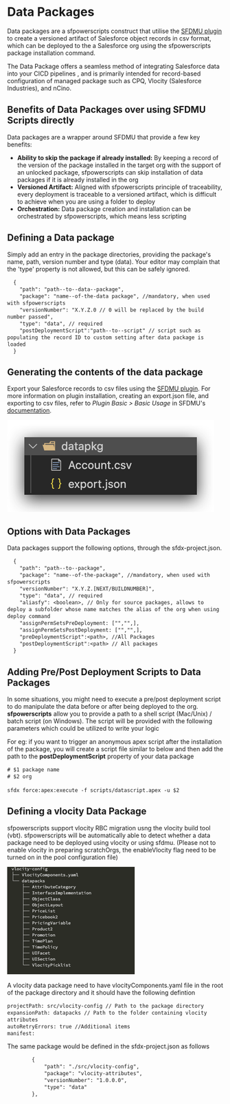 # Data Packages

Data packages are a sfpowerscripts construct that utilise the [SFDMU plugin](https://github.com/forcedotcom/SFDX-Data-Move-Utility) to create a versioned artifact of Salesforce object records in csv format, which can be deployed to the a Salesforce org using the sfpowerscripts package installation command.

The Data Package offers a seamless method of integrating Salesforce data into your CICD pipelines , and is primarily intended for record-based configuration of managed package such as CPQ, Vlocity (Salesforce Industries), and nCino.

## Benefits of Data Packages over using SFDMU Scripts directly

Data packages are a wrapper around SFDMU that provide a few key benefits:

* **Ability to skip the package if already installed:** By keeping a record of the version of the package installed in the target org with the support of an unlocked package, sfpowerscripts can skip installation of data packages if it is already installed in the org
* **Versioned Artifact:** Aligned with sfpowerscripts principle of traceability, every deployment is traceable to a versioned artifact, which is difficult to achieve when you are using a folder to deploy
* **Orchestration:** Data package creation and installation can be orchestrated by sfpowerscripts, which means less scripting

## Defining a Data package

Simply add an entry in the package directories, providing the package's name, path, version number and type (data). Your editor may complain that the 'type' property is not allowed, but this can be safely ignored.

```
  {
    "path": "path--to--data--package",
    "package": "name--of-the-data package", //mandatory, when used with sfpowerscripts
    "versionNumber": "X.Y.Z.0 // 0 will be replaced by the build number passed",
    "type": "data", // required
    "postDeploymentScript":"path--to--script" // script such as populating the record ID to custom setting after data package is loaded 
  }
```

## Generating the contents of the data package

Export your Salesforce records to csv files using the [SFDMU plugin](https://github.com/forcedotcom/SFDX-Data-Move-Utility). For more information on plugin installation, creating an export.json file, and exporting to csv files, refer to _Plugin Basic > Basic Usage_ in SFDMU's [documentation](https://help.sfdmu.com/quick-start).

![](<../../.gitbook/assets/image (31) (2).png>)

## **Options with Data Packages**

Data packages support the following options, through the sfdx-project.json.

```
  {
    "path": "path--to--package",
    "package": "name--of-the-package", //mandatory, when used with sfpowerscripts
    "versionNumber": "X.Y.Z.[NEXT/BUILDNUMBER]",
    "type": "data", // required
    "aliasfy": <boolean>, // Only for source packages, allows to deploy a subfolder whose name matches the alias of the org when using deploy command
    "assignPermSetsPreDeployment: ["","",],
    "assignPermSetsPostDeployment: ["","",],
    "preDeploymentScript":<path>, //All Packages
    "postDeploymentScript":<path> // All packages
  }
```

## Adding Pre/Post Deployment Scripts to Data Packages

In some situations, you might need to execute a pre/post deployment script to do manipulate the data before or after being deployed to the org. **sfpowerscripts** allow you to provide a path to a shell script (Mac/Unix) / batch script (on Windows). The script will be provided with the following parameters which could be utilized to write your logic

For eg: if you want to trigger an anonymous apex script after the installation of the package, you will create a script file similar to below and then add the path to the **postDeploymentScript** property of your data package

```
# $1 package name
# $2 org

sfdx force:apex:execute -f scripts/datascript.apex -u $2
```

## Defining a vlocity Data Package

sfpowerscripts support vlocity RBC migration usng the vlocity build tool (vbt). sfpowerscripts will be automatically able to detect whether a data package need to be deployed using vlocity or using sfdmu. (Please not to enable vlocity in preparing scratchOrgs, the enableVlocity flag need to be turned on in the pool configuration file)

![Defining a vlocity data package](<../../.gitbook/assets/image (8) (1).png>)

A vlocity data package need to have vlocityComponents.yaml file in the root of the package directory and it should have the following defintion

```
projectPath: src/vlocity-config // Path to the package directory
expansionPath: datapacks // Path to the folder containing vlocity attributes
autoRetryErrors: true //Additional items
manifest:
```

The same package would be defined in the sfdx-project.json as follows

```
        {
            "path": "./src/vlocity-config",
            "package": "vlocity-attributes",
            "versionNumber": "1.0.0.0",
            "type": "data"
        },
```
